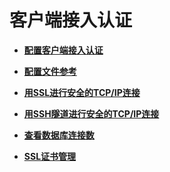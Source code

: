 # 客户端接入认证<a name="ZH-CN_TOPIC_0289900294"></a>

-   **[配置客户端接入认证](配置客户端接入认证.md)**  

-   **[配置文件参考](配置文件参考.md)**  

-   **[用SSL进行安全的TCP/IP连接](用SSL进行安全的TCP-IP连接.md)**  

-   **[用SSH隧道进行安全的TCP/IP连接](用SSH隧道进行安全的TCP-IP连接.md)**  

-   **[查看数据库连接数](查看数据库连接数.md)**  

-   **[SSL证书管理](SSL证书管理.md)**  


